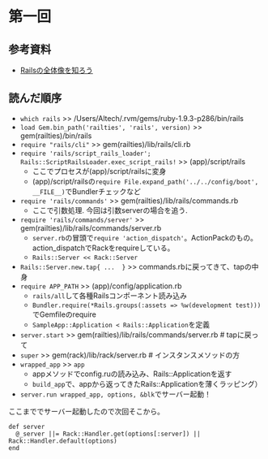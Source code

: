 # 第一回

## 参考資料
- [Railsの全体像を知ろう](http://www.atmarkit.co.jp/fcoding/rails/articles/rails3/02/rails302a.html)

## 読んだ順序

- `which rails` >> /Users/Altech/.rvm/gems/ruby-1.9.3-p286/bin/rails
- `load Gem.bin_path('railties', 'rails', version)` >> gem(railties)/bin/rails
- `require "rails/cli"` >> gem(railties)/lib/rails/cli.rb
- `require 'rails/script_rails_loader'; Rails::ScriptRailsLoader.exec_script_rails!` >> (app)/script/rails
  - ここでプロセスが(app)/script/railsに変身
  - (app)/script/railsの`require File.expand_path('../../config/boot',  __FILE__)`でBundlerチェックなど
- `require 'rails/commands'` >> gem(railties)/lib/rails/commands.rb
  - ここで引数処理. 今回は引数serverの場合を追う.
- `require 'rails/commands/server'` >> gem(railties)/lib/rails/commands/server.rb
  - `server.rb`の冒頭で`require 'action_dispatch'`。ActionPackのもの。action_dispatchでRackをrequireしている。
  - `Rails::Server << Rack::Server`
- `Rails::Server.new.tap{ ...  }` >> commands.rbに戻ってきて、tapの中身
- `require APP_PATH` >> (app)/config/application.rb
  - `rails/all`して各種Railsコンポーネント読み込み
  - `Bundler.require(*Rails.groups(:assets => %w(development test)))`でGemfileのrequire
  - `SampleApp::Application < Rails::Application`を定義
- `server.start` >> gem(railties)/lib/rails/commands/server.rb # tapに戻って
- `super` >> gem(rack)/lib/rack/server.rb # インスタンスメソッドの方
- `wrapped_app` >> `app`
  - appメソッドでconfig.ruの読み込み、Rails::Applicationを返す
  - `build_app`で、appから返ってきたRails::Applicationを薄くラッピング）
- `server.run wrapped_app, options, &blk`でサーバー起動！

ここまででサーバー起動したので次回そこから。

    def server
      @_server ||= Rack::Handler.get(options[:server]) || Rack::Handler.default(options)
    end

